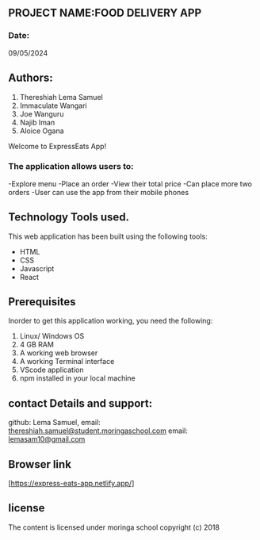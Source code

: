 ## PROJECT NAME:FOOD DELIVERY APP



### Date:

09/05/2024

## Authors:

1. Thereshiah Lema Samuel
2. Immaculate Wangari
3. Joe Wanguru
4. Najib Iman
5. Aloice Ogana

Welcome to ExpressEats App!
### The application allows users to:

-Explore menu
-Place an order
-View their total price
-Can place more two orders
-User can use the app from their mobile phones

## Technology Tools used.
This web application has been built using the following tools:

- HTML
- CSS
- Javascript
- React

## Prerequisites
Inorder to get this application working, you need the following:

1. Linux/ Windows OS
2. 4 GB RAM
3. A working web browser
4. A working Terminal interface
5. VScode application
6. npm installed in your local machine


## contact Details and support:

github: Lema Samuel,
email: thereshiah.samuel@student.moringaschool.com
email: lemasam10@gmail.com

## Browser link
[https://express-eats-app.netlify.app/]

## license

The content is licensed under moringa school
copyright (c) 2018
